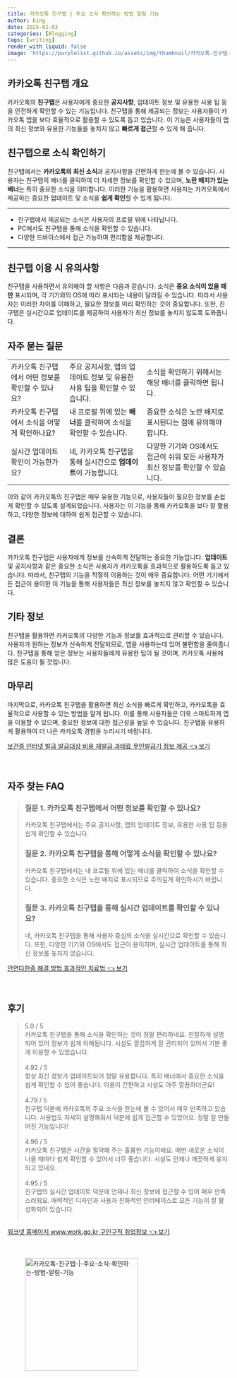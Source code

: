 ```yaml
---
title: 카카오톡 친구탭 | 주요 소식 확인하는 방법 알림 기능
author: bing
date: 2025-02-03
categories: [Blogging]
tags: [writing]
render_with_liquid: false
image: 'https://purplelist.github.io/assets/img/thumbnail/카카오톡-친구탭-|-주요-소식-확인하는-방법-알림-기능.webp'
---
```



<h2 id='카카오톡 친구탭 개요'>카카오톡 친구탭 개요</h2>

<p>카카오톡의 <b>친구탭</b>은 사용자에게 중요한 <b>공지사항</b>, 업데이트 정보 및 유용한 사용 팁 등을 안전하게 확인할 수 있는 기능입니다. 친구탭을 통해 제공되는 정보는 사용자들이 카카오톡 앱을 보다 효율적으로 활용할 수 있도록 돕고 있습니다. 이 기능은 사용자들이 앱의 최신 정보와 유용한 기능들을 놓치지 않고 <b>빠르게 접근</b>할 수 있게 해 줍니다.</p>

<h2 id='친구탭으로 소식 확인하기'>친구탭으로 소식 확인하기</h2>

<p>친구탭에서는 <b>카카오톡의 최신 소식</b>과 공지사항을 간편하게 한눈에 볼 수 있습니다. 사용자는 친구탭의 배너를 클릭하여 더 자세한 정보를 확인할 수 있으며, <b>노란 배지가 있는 배너</b>는 특히 중요한 소식을 의미합니다. 이러한 기능을 활용하면 사용자는 카카오톡에서 제공하는 중요한 업데이트 및 소식을 <b>쉽게 확인</b>할 수 있게 됩니다.</p>

<hr />

<ul>
    <li>친구탭에서 제공되는 소식은 사용자의 프로필 위에 나타납니다.</li>
    <li>PC에서도 친구탭을 통해 소식을 확인할 수 있습니다.</li>
    <li>다양한 드바이스에서 접근 가능하여 편리함을 제공합니다.</li>
</ul>

<hr />

<h2 id='친구탭 이용 시 유의사항'>친구탭 이용 시 유의사항</h2>

<p>친구탭을 사용하면서 유의해야 할 사항은 다음과 같습니다. 소식은 <b>중요 소식이 있을 때만</b> 표시되며, 각 기기와의 OS에 따라 표시되는 내용이 달라질 수 있습니다. 따라서 사용자는 이러한 차이를 이해하고, 필요한 정보를 미리 확인하는 것이 중요합니다. 또한, 친구탭은 실시간으로 업데이트를 제공하여 사용자가 최신 정보를 놓치지 않도록 도와줍니다.</p>

<h2 id='자주 묻는 질문'>자주 묻는 질문</h2>

<table>
    <tr>
        <td>카카오톡 친구탭에서 어떤 정보를 확인할 수 있나요?</td>
        <td>주요 공지사항, 앱의 업데이트 정보 및 유용한 사용 팁을 확인할 수 있습니다.</td>
        <td>소식을 확인하기 위해서는 해당 배너를 클릭하면 됩니다.</td>
    </tr>
    <tr>
        <td>카카오톡 친구탭에서 소식을 어떻게 확인하나요?</td>
        <td>내 프로필 위에 있는 <b>배너</b>를 클릭하여 소식을 확인할 수 있습니다.</td>
        <td>중요한 소식은 노란 배지로 표시된다는 점에 유의해야 합니다.</td>
    </tr>
    <tr>
        <td>실시간 업데이트 확인이 가능한가요?</td>
        <td>네, 카카오톡 친구탭을 통해 실시간으로 <b>업데이트</b>이 가능합니다.</td>
        <td>다양한 기기와 OS에서도 접근이 쉬워 모든 사용자가 최신 정보를 확인할 수 있습니다.</td>
    </tr>
</table>

<p>이와 같이 카카오톡의 친구탭은 매우 유용한 기능으로, 사용자들이 필요한 정보를 손쉽게 확인할 수 있도록 설계되었습니다. 사용자는 이 기능을 통해 카카오톡을 보다 잘 활용하고, 다양한 정보에 대하여 쉽게 접근할 수 있습니다.</p>

<h2 id='결론'>결론</h2>

<p>카카오톡 친구탭은 사용자에게 정보를 신속하게 전달하는 중요한 기능입니다. <b>업데이트</b> 및 공지사항과 같은 중요한 소식은 사용자가 카카오톡을 효과적으로 활용하도록 돕고 있습니다. 따라서, 친구탭의 기능을 적절히 이용하는 것이 매우 중요합니다. 어떤 기기에서든 접근이 용이한 이 기능을 통해 사용자들은 최신 정보를 놓치지 않고 확인할 수 있습니다.</p>

<h2 id='기타 정보'>기타 정보</h2>

<p>친구탭을 활용하면 카카오톡의 다양한 기능과 정보를 효과적으로 관리할 수 있습니다. 사용자가 원하는 정보가 신속하게 전달되므로, 앱을 사용하는데 있어 불편함을 줄여줍니다. 친구탭을 통해 얻은 정보는 사용자들에게 유용한 팁이 될 것이며, 카카오톡 사용에 많은 도움이 될 것입니다.</p>

<h2 id='마무리'>마무리</h2>

<p>마지막으로, 카카오톡 친구탭을 활용하면 최신 소식을 빠르게 확인하고, 카카오톡을 효율적으로 사용할 수 있는 방법을 알게 됩니다. 이를 통해 사용자들은 더욱 스마트하게 앱을 이용할 수 있으며, 중요한 정보에 대한 접근성을 높일 수 있습니다. 친구탭을 유용하게 활용하여 더 나은 카카오톡 경험을 누리시기 바랍니다.</p>


<p><a class="click-button" title="보건증 인터넷 발급 발급대상 비용 재발급 과태료 무인발급기 정보 제공" href="https://purplelist.github.io/posts/%EB%B3%B4%EA%B1%B4%EC%A6%9D-%EC%9D%B8%ED%84%B0%EB%84%B7-%EB%B0%9C%EA%B8%89-%EB%B0%9C%EA%B8%89%EB%8C%80%EC%83%81-%EB%B9%84%EC%9A%A9-%EC%9E%AC%EB%B0%9C%EA%B8%89-%EA%B3%BC%ED%83%9C%EB%A3%8C-%EB%AC%B4%EC%9D%B8%EB%B0%9C%EA%B8%89%EA%B8%B0-%EC%A0%95%EB%B3%B4-%EC%A0%9C%EA%B3%B5/" rel="dofollow">보건증 인터넷 발급 발급대상 비용 재발급 과태료 무인발급기 정보 제공 👈 보기</a></p><br>
<h2 id='자주_찾는_FAQ'>자주 찾는 FAQ</h2>
<div itemscope="" itemtype="https://schema.org/FAQPage"> 
<blockquote> 
<div itemscope="" itemprop="mainEntity" itemtype="https://schema.org/Question"> 
<h3 itemprop="name">질문 1. 카카오톡 친구탭에서 어떤 정보를 확인할 수 있나요?</h3> 
<div itemscope="" itemprop="acceptedAnswer" itemtype="https://schema.org/Answer"> 
<span itemprop="text"> 
<p>카카오톡 친구탭에서는 주요 공지사항, 앱의 업데이트 정보, 유용한 사용 팁 등을 쉽게 확인할 수 있습니다.</p> 
</span> 
</div> 
</div> 
<div itemscope="" itemprop="mainEntity" itemtype="https://schema.org/Question"> 
<h3 itemprop="name">질문 2. 카카오톡 친구탭을 통해 어떻게 소식을 확인할 수 있나요?</h3> 
<div itemscope="" itemprop="acceptedAnswer" itemtype="https://schema.org/Answer"> 
<span itemprop="text"> 
<p>카카오톡 친구탭에서는 내 프로필 위에 있는 배너를 클릭하여 소식을 확인할 수 있습니다. 중요한 소식은 노란 배지로 표시되므로 주의깊게 확인하시기 바랍니다.</p> 
</span> 
</div> 
</div> 
<div itemscope="" itemprop="mainEntity" itemtype="https://schema.org/Question"> 
<h3 itemprop="name">질문 3. 카카오톡 친구탭을 통해 실시간 업데이트를 확인할 수 있나요?</h3> 
<div itemscope="" itemprop="acceptedAnswer" itemtype="https://schema.org/Answer"> 
<span itemprop="text"> 
<p>네, 카카오톡 친구탭을 통해 사용자 중심의 소식을 실시간으로 확인할 수 있습니다. 또한, 다양한 기기와 OS에서도 접근이 용이하며, 실시간 업데이트를 통해 최신 정보를 놓치지 않습니다.</p> 
</span> 
</div> 
</div> 
</blockquote> 
</div>
<p><a class="click-button" title="안면다한증 해결 방법 효과적인 치료법" href="https://purplelist.github.io/posts/%EC%95%88%EB%A9%B4%EB%8B%A4%ED%95%9C%EC%A6%9D-%ED%95%B4%EA%B2%B0-%EB%B0%A9%EB%B2%95-%ED%9A%A8%EA%B3%BC%EC%A0%81%EC%9D%B8-%EC%B9%98%EB%A3%8C%EB%B2%95/" rel="dofollow">안면다한증 해결 방법 효과적인 치료법 👈 보기</a></p><br>
<h2 id='후기'>후기</h2>
<div itemscope itemtype="https://schema.org/Product">
  <blockquote>
  <div itemprop="review" itemscope itemtype="https://schema.org/Review">
      <div itemprop="reviewRating" itemscope itemtype="https://schema.org/Rating"> <span itemprop="ratingValue">5.0</span> / <span itemprop="bestRating">5</span> </div>
      <span itemprop="reviewBody">카카오톡 친구탭을 통해 소식을 확인하는 것이 정말 편리하네요. 친절하게 설명되어 있어 정보가 쉽게 이해됩니다. 시설도 깔끔하게 잘 관리되어 있어서 기분 좋게 이용할 수 있었습니다.</span>
  </div>
  <br>
  <div itemprop="review" itemscope itemtype="https://schema.org/Review">
      <div itemprop="reviewRating" itemscope itemtype="https://schema.org/Rating"> <span itemprop="ratingValue">4.92</span> / <span itemprop="bestRating">5</span> </div>
      <span itemprop="reviewBody">항상 최신 정보가 업데이트되어 정말 유용합니다. 특히 배너에서 중요한 소식을 쉽게 확인할 수 있어 좋습니다. 이용이 간편하고 시설도 아주 깔끔하더군요!</span>
  </div>
  <br>
  <div itemprop="review" itemscope itemtype="https://schema.org/Review">
      <div itemprop="reviewRating" itemscope itemtype="https://schema.org/Rating"> <span itemprop="ratingValue">4.79</span> / <span itemprop="bestRating">5</span> </div>
      <span itemprop="reviewBody">친구탭 덕분에 카카오톡의 주요 소식을 한눈에 볼 수 있어서 매우 만족하고 있습니다. 사용법도 자세히 설명해줘서 덕분에 쉽게 접근할 수 있었어요. 정말 잘 만들어진 기능입니다!</span>
  </div>
  <br>
  <div itemprop="review" itemscope itemtype="https://schema.org/Review">
      <div itemprop="reviewRating" itemscope itemtype="https://schema.org/Rating"> <span itemprop="ratingValue">4.96</span> / <span itemprop="bestRating">5</span> </div>
      <span itemprop="reviewBody">카카오톡 친구탭은 시간을 절약해 주는 훌륭한 기능이에요. 매번 새로운 소식이 나올 때마다 쉽게 확인할 수 있어서 너무 좋습니다. 시설도 언제나 깨끗하게 유지되고 있네요.</span>
  </div>
  <br>
  <div itemprop="review" itemscope itemtype="https://schema.org/Review">
      <div itemprop="reviewRating" itemscope itemtype="https://schema.org/Rating"> <span itemprop="ratingValue">4.95</span> / <span itemprop="bestRating">5</span> </div>
      <span itemprop="reviewBody">친구탭의 실시간 업데이트 덕분에 언제나 최신 정보에 접근할 수 있어 매우 만족스러워요. 매력적인 디자인과 사용자 친화적인 인터페이스로 모든 기능이 잘 활성화되어 있습니다.</span>
  </div>
  <br>
  </blockquote>
</div>
<p><a class="click-button" title="워크넷 홈페이지 www.work.go.kr 구인구직 취업정보" href="https://purplelist.github.io/posts/%EC%9B%8C%ED%81%AC%EB%84%B7-%ED%99%88%ED%8E%98%EC%9D%B4%EC%A7%80-www.work.go.kr-%EA%B5%AC%EC%9D%B8%EA%B5%AC%EC%A7%81-%EC%B7%A8%EC%97%85%EC%A0%95%EB%B3%B4/" rel="dofollow">워크넷 홈페이지 www.work.go.kr 구인구직 취업정보 👈 보기</a></p><br>
<figure class="image"><img src="https://purplelist.github.io/assets/img/thumbnail/카카오톡-친구탭-|-주요-소식-확인하는-방법-알림-기능.webp" alt="카카오톡-친구탭-|-주요-소식-확인하는-방법-알림-기능" width="256" height="256"></figure>